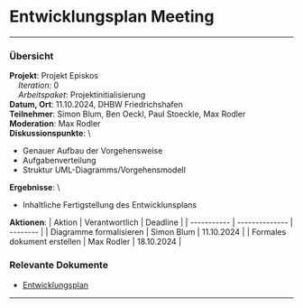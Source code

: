 # Entwicklungsplan Meeting

---

### Übersicht

**Projekt**: Projekt Episkos \
&nbsp;&nbsp;&nbsp;&nbsp;_Iteration_: 0 \
&nbsp;&nbsp;&nbsp;&nbsp;_Arbeitspaket_: Projektinitialisierung \
**Datum, Ort**: 11.10.2024, DHBW Friedrichshafen\
**Teilnehmer**: Simon Blum, Ben Oeckl, Paul Stoeckle, Max Rodler\
**Moderation**: Max Rodler\
**Diskussionspunkte**: \

- Genauer Aufbau der Vorgehensweise
- Aufgabenverteilung
- Struktur UML-Diagramms/Vorgehensmodell

**Ergebnisse**: \

- Inhaltliche Fertigstellung des Entwicklunsplans

**Aktionen**:
| Aktion | Verantwortlich | Deadline |
| ----------- | -------------- | -------- |
| Diagramme formalisieren | Simon Blum | 11.10.2024 |
| Formales dokument erstellen | Max Rodler | 18.10.2024 |

### Relevante Dokumente

- [Entwicklungsplan](../Inkremente/00/Entwicklungsplan2)

---
